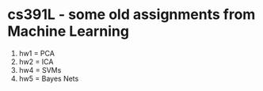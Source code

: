 # cs391L - some old assignments from Machine Learning
1. hw1 = PCA
2. hw2 = ICA
3. hw4 = SVMs
4. hw5 = Bayes Nets
